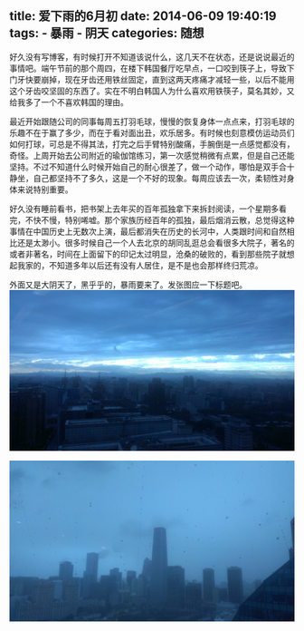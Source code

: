 title: 爱下雨的6月初
date: 2014-06-09 19:40:19
tags: 
    - 暴雨
    - 阴天
categories: 随想
---
好久没有写博客，有时候打开不知道该说什么，这几天不在状态，还是说说最近的事情吧。端午节前的那个周四，在楼下韩国餐厅吃早点，一口咬到筷子上，导致下门牙快要崩掉，现在牙齿还用铁丝固定，直到这两天疼痛才减轻一些，以后不能用这个牙齿咬坚固的东西了。实在不明白韩国人为什么喜欢用铁筷子，莫名其妙，又给我多了一个不喜欢韩国的理由。

最近开始跟随公司的同事每周五打羽毛球，慢慢的恢复身体一点点来，打羽毛球的乐趣不在于赢了多少，而在于看对面出丑，欢乐居多。有时候也刻意模仿运动员们如何打球，可总是不得其法，打完之后手臂特别酸痛，手腕倒是一点感觉都没有，奇怪。上周开始去公司附近的瑜伽馆练习，第一次感觉稍微有点累，但是自己还能坚持。不过不知道什么时候开始自己的耐心很差了，做一个动作，哪怕是双手合十静坐，自己都坚持不了多久，这是一个不好的现象。每周应该去一次，柔韧性对身体来说特别重要。

好久没有睡前看书，把书架上去年买的百年孤独拿下来拆封阅读，一个星期多看完，不快不慢，特别唏嘘。那个家族历经百年的孤独，最后烟消云散，总觉得这种事情在中国历史上无数次上演，最后都消失在历史的长河中，人类跟时间和自然相比还是太渺小。很多时候自己一个人去北京的胡同乱逛总会看很多大院子，著名的或者非著名，时间在上面留下的印记太过明显，沧桑的破败的，看到那些院子就想起我家的，不知道多年以后还有没有人居住，是不是也会那样终归荒凉。

外面又是大阴天了，黑乎乎的，暴雨要来了。发张图应一下标题吧。
![](/picture/609-1.jpg)

![](/picture/609-2.jpg)

